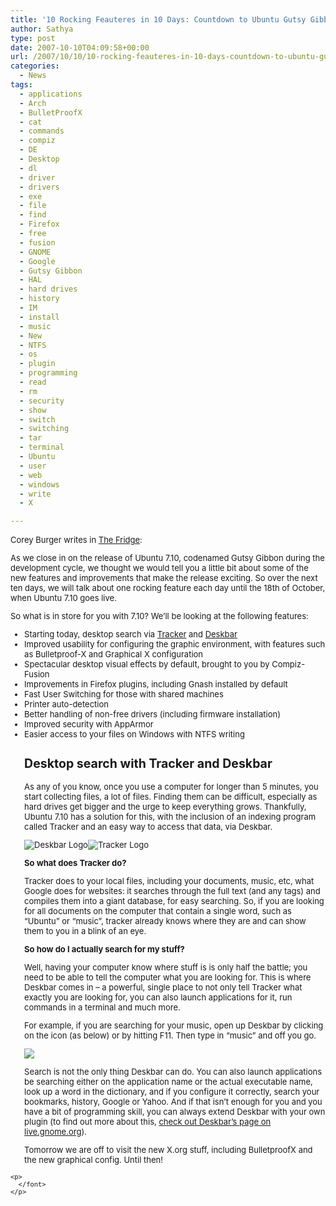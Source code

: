 ```yaml
---
title: '10 Rocking Feauteres in 10 Days: Countdown to Ubuntu Gutsy Gibbon – Deskbar & Tracker'
author: Sathya
type: post
date: 2007-10-10T04:09:58+00:00
url: /2007/10/10/10-rocking-feauteres-in-10-days-countdown-to-ubuntu-gutsy-gibbon-deskbar-tracker/
categories:
  - News
tags:
  - applications
  - Arch
  - BulletProofX
  - cat
  - commands
  - compiz
  - DE
  - Desktop
  - dl
  - driver
  - drivers
  - exe
  - file
  - find
  - Firefox
  - free
  - fusion
  - GNOME
  - Google
  - Gutsy Gibbon
  - HAL
  - hard drives
  - history
  - IM
  - install
  - music
  - New
  - NTFS
  - os
  - plugin
  - programming
  - read
  - rm
  - security
  - show
  - switch
  - switching
  - tar
  - terminal
  - Ubuntu
  - user
  - web
  - windows
  - write
  - X

---
```

<font size="2"></p> 

<p class="content">
  Corey Burger writes in <a href="https://fridge.ubuntu.com/node/1154">The Fridge</a>:
</p>

<p>
  As we close in on the release of Ubuntu 7.10, codenamed Gutsy Gibbon during the development cycle, we thought we would tell you a little bit about some of the new features and improvements that make the release exciting. So over the next ten days, we will talk about one rocking feature each day until the 18th of October, when Ubuntu 7.10 goes live.
</p>

<p>
  So what is in store for you with 7.10? We’ll be looking at the following features:
</p>

<ul>
  <li>
    Starting today, desktop search via <a href="https://www.gnome.org/projects/tracker/">Tracker</a> and <a href="https://raphael.slinckx.net/deskbar/">Deskbar</a>
  </li>
  <li>
    Improved usability for configuring the graphic environment, with features such as Bulletproof-X and Graphical X configuration
  </li>
  <li>
    Spectacular desktop visual effects by default, brought to you by Compiz-Fusion
  </li>
  <li>
    Improvements in Firefox plugins, including Gnash installed by default
  </li>
  <li>
    Fast User Switching for those with shared machines
  </li>
  <li>
    Printer auto-detection
  </li>
  <li>
    Better handling of non-free drivers (including firmware installation)
  </li>
  <li>
    Improved security with AppArmor
  </li>
  <li>
    Easier access to your files on Windows with NTFS writing
  </li>
  <h2>
    Desktop search with Tracker and Deskbar
  </h2>
  
  <p>
    As any of you know, once you use a computer for longer than 5 minutes, you start collecting files, a lot of files. Finding them can be difficult, especially as hard drives get bigger and the urge to keep everything grows. Thankfully, Ubuntu 7.10 has a solution for this, with the inclusion of an indexing program called Tracker and an easy way to access that data, via Deskbar.
  </p>
  
  <p>
    <img src="https://raphael.slinckx.net/deskbar/images/deskbar-applet.png" alt="Deskbar Logo" /><img src="https://www.gnome.org/projects/tracker/images/meta_tracker_logo.png" alt="Tracker Logo" />
  </p>
  
  <p>
    <strong>So what does Tracker do?</strong>
  </p>
  
  <p>
    Tracker does to your local files, including your documents, music, etc, what Google does for websites: it searches through the full text (and any tags) and compiles them into a giant database, for easy searching. So, if you are looking for all documents on the computer that contain a single word, such as “Ubuntu” or “music”, tracker already knows where they are and can show them to you in a blink of an eye.
  </p>
  
  <p>
    <strong>So how do I actually search for my stuff?</strong>
  </p>
  
  <p>
    Well, having your computer know where stuff is is only half the battle; you need to be able to tell the computer what you are looking for. This is where Deskbar comes in &#8211; a powerful, single place to not only tell Tracker what exactly you are looking for, you can also launch applications for it, run commands in a terminal and much more.
  </p>
  
  <p>
    For example, if you are searching for your music, open up Deskbar by clicking on the icon (as below) or by hitting F11. Then type in “music” and off you go.
  </p>
  
  <p>
    <img src="https://wiki.ubuntu.com/GutsyGibbon/Beta?action=AttachFile&do=get&target=deskbar-search.png" />
  </p>
  
  <p>
    Search is not the only thing Deskbar can do. You can also launch applications be searching either on the application name or the actual executable name, look up a word in the dictionary, and if you configure it correctly, search your bookmarks, history, Google or Yahoo. And if that isn’t enough for you and you have a bit of programming skill, you can always extend Deskbar with your own plugin (to find out more about this, <a href="https://live.gnome.org/DeskbarApplet/Extending">check out Deskbar’s page on live.gnome.org</a>).
  </p>
  
  <p>
    Tomorrow we are off to visit the new X.org stuff, including BulletproofX and the new graphical config. Until then!</ul> 
    
    <p>
      </font>
    </p>
